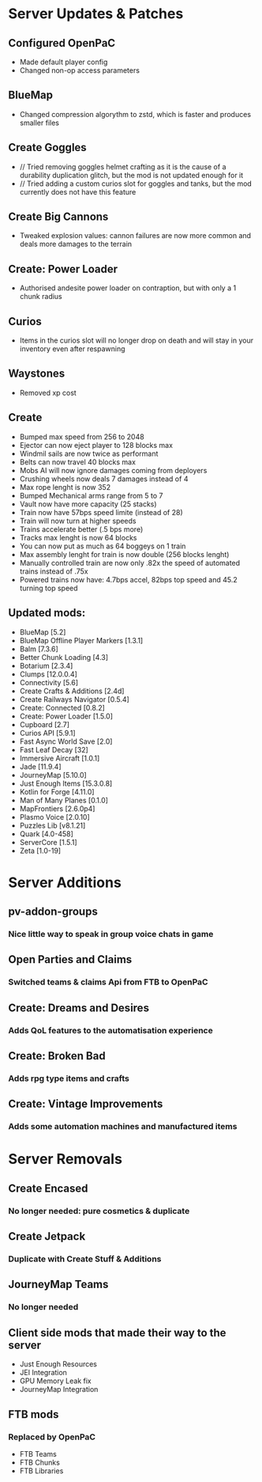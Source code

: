 # Server Updates & Patches
## Configured OpenPaC
- Made default player config
- Changed non-op access parameters
## BlueMap
- Changed compression algorythm to zstd, which is faster and produces smaller files
## Create Goggles
- // Tried removing goggles helmet crafting as it is the cause of a durability duplication glitch, but the mod is not updated enough for it
- // Tried adding a custom curios slot for goggles and tanks, but the mod currently does not have this feature
## Create Big Cannons
- Tweaked explosion values: cannon failures are now more common and deals more damages to the terrain
## Create: Power Loader
- Authorised andesite power loader on contraption, but with only a 1 chunk radius
## Curios
- Items in the curios slot will no longer drop on death and will stay in your inventory even after respawning
## Waystones
- Removed xp cost
## Create
- Bumped max speed from 256 to 2048
- Ejector can now eject player to 128 blocks max
- Windmil sails are now twice as performant
- Belts can now travel 40 blocks max
- Mobs AI will now ignore damages coming from deployers
- Crushing wheels now deals 7 damages instead of 4
- Max rope lenght is now 352
- Bumped Mechanical arms range from 5 to 7
- Vault now have more capacity (25 stacks)
- Train now have 57bps speed limite (instead of 28)
- Train will now turn at higher speeds
- Trains accelerate better (.5 bps more)
- Tracks max lenght is now 64 blocks
- You can now put as much as 64 boggeys on 1 train
- Max assembly lenght for train is now double (256 blocks lenght)
- Manually controlled train are now only .82x the speed of automated trains instead of .75x
- Powered trains now have: 4.7bps accel, 82bps top speed and 45.2 turning top speed
## Updated mods:
- BlueMap [5.2]
- BlueMap Offline Player Markers [1.3.1]
- Balm [7.3.6]
- Better Chunk Loading [4.3]
- Botarium [2.3.4]
- Clumps [12.0.0.4]
- Connectivity [5.6]
- Create Crafts & Additions [2.4d]
- Create Railways Navigator [0.5.4]
- Create: Connected [0.8.2]
- Create: Power Loader [1.5.0]
- Cupboard [2.7]
- Curios API [5.9.1]
- Fast Async World Save [2.0]
- Fast Leaf Decay [32]
- Immersive Aircraft [1.0.1]
- Jade [11.9.4]
- JourneyMap [5.10.0]
- Just Enough Items [15.3.0.8]
- Kotlin for Forge [4.11.0]
- Man of Many Planes [0.1.0]
- MapFrontiers [2.6.0p4]
- Plasmo Voice [2.0.10]
- Puzzles Lib [v8.1.21]
- Quark [4.0-458]
- ServerCore [1.5.1]
- Zeta [1.0-19]
# Server Additions
## pv-addon-groups
### Nice little way to speak in group voice chats in game
## Open Parties and Claims
### Switched teams & claims Api from FTB to OpenPaC
## Create: Dreams and Desires
### Adds QoL features to the automatisation experience
## Create: Broken Bad
### Adds rpg type items and crafts
## Create: Vintage Improvements
### Adds some automation machines and manufactured items
# Server Removals
## Create Encased
### No longer needed: pure cosmetics & duplicate
## Create Jetpack
### Duplicate with Create Stuff & Additions
## JourneyMap Teams
### No longer needed
## Client side mods that made their way to the server
- Just Enough Resources
- JEI Integration
- GPU Memory Leak fix
- JourneyMap Integration
## FTB mods
### Replaced by OpenPaC
- FTB Teams
- FTB Chunks
- FTB Libraries

